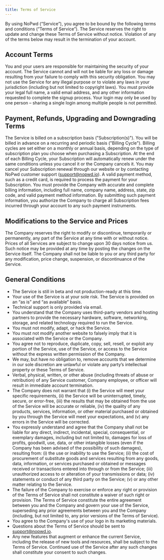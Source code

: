 ```yaml
---
title: Terms of Service
---
```


By using NoPwd (“Service”), you agree to be bound by the following terms and conditions (“Terms of Service”).
The Service reserves the right to update and change these Terms of Service without notice.
Violation of any of the terms below may result in the termination of your account.

## Account Terms

You and your users are responsible for maintaining the security of your account. The Service cannot and will not be liable for any loss or damage resulting from your failure to comply with this security obligation.
You may not use the Service for any illegal purpose or to violate any laws in your jurisdiction (including but not limited to copyright laws).
You must provide your legal full name, a valid email address, and any other information requested to complete the signup process.
Your login may only be used by one person – sharing a single login among multiple people is not permitted.

## Payment, Refunds, Upgrading and Downgrading Terms

The Service is billed on a subscription basis ("Subscription(s)"). You will be billed in advance on a recurring and periodic basis ("Billing Cycle"). Billing cycles are set either on a monthly or annual basis, depending on the type of subscription plan you choose when purchasing a Subscription.
At the end of each Billing Cycle, your Subscription will automatically renew under the same conditions unless you cancel it or the Company cancels it. You may cancel your Subscription renewal through our website or by contacting NoPwd customer support (support@nopwd.io).
A valid payment method, such as a credit card, is required to process the payment for your Subscription. You must provide the Company with accurate and complete billing information, including full name, company name, address, state, zip code, and valid payment method information. By submitting such payment information, you authorize the Company to charge all Subscription fees incurred through your account to any such payment instruments.

## Modifications to the Service and Prices

The Company reserves the right to modify or discontinue, temporarily or permanently, any part of the Service at any time with or without notice.
Prices of all Services are subject to change upon 30 days notice from us. Such notice may be provided at any time by posting the changes on the Service itself. The Company shall not be liable to you or any third party for any modification, price change, suspension, or discontinuance of the Service.

## General Conditions

- The Service is still in beta and not production-ready at this time.
- Your use of the Service is at your sole risk. The Service is provided on an “as is” and “as available” basis.
- Technical support is only provided via email.
- You understand that the Company uses third-party vendors and hosting partners to provide the necessary hardware, software, networking, storage, and related technology required to run the Service.
- You must not modify, adapt, or hack the Service.
- You must not modify another website to falsely imply that it is associated with the Service or the Company.
- You agree not to reproduce, duplicate, copy, sell, resell, or exploit any portion of the Service, use of the Service, or access to the Service without the express written permission of the Company.
- We may, but have no obligation to, remove accounts that we determine in our sole discretion are unlawful or violate any party’s intellectual property or these Terms of Service.
- Verbal, physical, written, or other abuse (including threats of abuse or retribution) of any Service customer, Company employee, or officer will result in immediate account termination.
- The Company does not warrant that (i) the Service will meet your specific requirements, (ii) the Service will be uninterrupted, timely, secure, or error-free, (iii) the results that may be obtained from the use of the Service will be accurate or reliable, (iv) the quality of any products, services, information, or other material purchased or obtained by you through the Service will meet your expectations, and (v) any errors in the Service will be corrected.
- You expressly understand and agree that the Company shall not be liable for any direct, indirect, incidental, special, consequential, or exemplary damages, including but not limited to, damages for loss of profits, goodwill, use, data, or other intangible losses (even if the Company has been advised of the possibility of such damages), resulting from: (i) the use or inability to use the Service; (ii) the cost of procurement of substitute goods and services resulting from any goods, data, information, or services purchased or obtained or messages received or transactions entered into through or from the Service; (iii) unauthorized access to or alteration of your transmissions or data; (iv) statements or conduct of any third party on the Service; (v) or any other matter relating to the Service.
- The failure of the Company to exercise or enforce any right or provision of the Terms of Service shall not constitute a waiver of such right or provision. The Terms of Service constitute the entire agreement between you and the Company and govern your use of the Service, superseding any prior agreements between you and the Company (including, but not limited to, any prior versions of the Terms of Service).
- You agree to the Company's use of your logo in its marketing materials.
- Questions about the Terms of Service should be sent to support@nopwd.io.
- Any new features that augment or enhance the current Service, including the release of new tools and resources, shall be subject to the Terms of Service. Continued use of the Service after any such changes shall constitute your consent to such changes.
